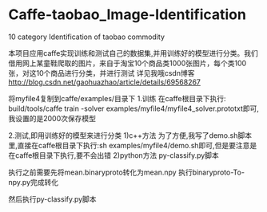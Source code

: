 # Caffe-taobao_Image-Identification
10 category Identification of taobao commodity

本项目应用caffe实现训练和测试自己的数据集,并用训练好的模型进行分类。我们借用网上某童鞋爬取的图片，来自于淘宝10个商品类1000张图片，每个类100张，对这10个商品进行分类，并进行测试
详见我哦csdn博客
http://blog.csdn.net/gaohuazhao/article/details/69568267

将myfile4复制到caffe/examples/目录下
1.训练
在caffe根目录下执行: build/tools/caffe train -solver examples/myfile4/myfile4_solver.prototxt即可,我设置的是2000次保存模型

2.测试,即用训练好的模型来进行分类
1)c++方法
为了方便,我写了demo.sh脚本里,直接在caffe根目录下执行:sh examples/myfile4/demo.sh即可,但是要注意是在caffe根目录下执行,要不会出错
2)python方法
py-classify.py脚本

执行之前需要先将mean.binaryproto转化为mean.npy
执行binaryproto-To-npy.py完成转化

然后执行py-classify.py脚本
